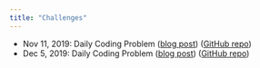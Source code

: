 ```yaml
---
title: "Challenges"
---
```


- Nov 11, 2019: Daily Coding Problem ([blog post](https://nmmarzano.github.io/challenges/2019/11/11/dailycodingproblem.html)) ([GitHub repo](https://github.com/nmmarzano/daily-coding-problem))
- Dec 5, 2019: Daily Coding Problem ([blog post](https://nmmarzano.github.io/challenges/2019/12/05/adventofcode.html)) ([GitHub repo](https://github.com/nmmarzano/advent-of-code))
